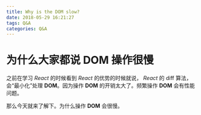 ```yaml
---
title: Why is the DOM slow?
date: 2018-05-29 16:21:27
tags: Q&A
categories: Q&A
---
```


# 为什么大家都说 DOM 操作很慢

之前在学习 *React* 的时候看到 *React* 的优势的时候就说， *React* 的 diff 算法，会“最小化”处理 **DOM**。因为操作 **DOM** 的开销太大了。频繁操作 **DOM** 会有性能问题。

那么今天就来了解下。为什么操作 **DOM** 会很慢。

